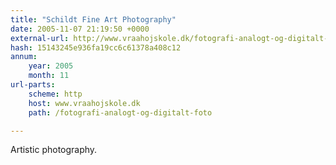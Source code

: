 ```yaml
---
title: "Schildt Fine Art Photography"
date: 2005-11-07 21:19:50 +0000
external-url: http://www.vraahojskole.dk/fotografi-analogt-og-digitalt-foto
hash: 15143245e936fa19cc6c61378a408c12
annum:
    year: 2005
    month: 11
url-parts:
    scheme: http
    host: www.vraahojskole.dk
    path: /fotografi-analogt-og-digitalt-foto

---
```


Artistic photography.
